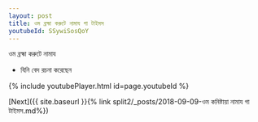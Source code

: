```yaml
---
layout: post
title: ওম ব্রহ্মা করুটে নামায গা টাইমস
youtubeId: SSywiSosQoY
---
```

 
 
 ওম ব্রহ্মা করুটে নামায  
 
 -  যিনি বেদ রচনা করেছেন 
 
  
 
  
 
 
 
 
 
 


{% include youtubePlayer.html id=page.youtubeId %}
 
[Next]({{ site.baseurl }}{% link  split2/_posts/2018-09-09-ওম কনিষ্টায়া নামায গা টাইমস.md%})
 
